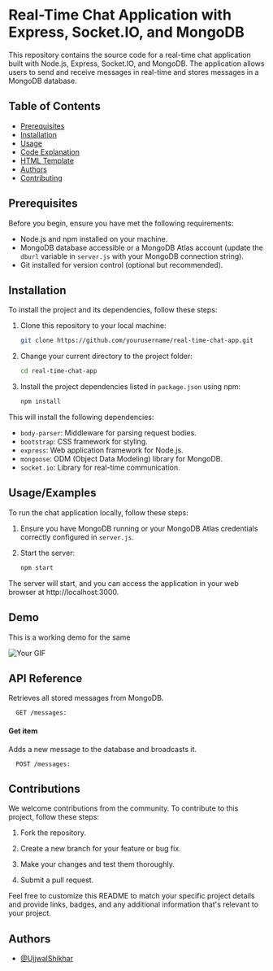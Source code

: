 # Real-Time Chat Application with Express, Socket.IO, and MongoDB

This repository contains the source code for a real-time chat application built with Node.js, Express, Socket.IO, and MongoDB. The application allows users to send and receive messages in real-time and stores messages in a MongoDB database.

## Table of Contents

- [Prerequisites](#prerequisites)
- [Installation](#installation)
- [Usage](#usage)
- [Code Explanation](#code-explanation)
- [HTML Template](#html-template)
- [Authors](#authors)
- [Contributing](#contributing)

## Prerequisites

Before you begin, ensure you have met the following requirements:

- Node.js and npm installed on your machine.
- MongoDB database accessible or a MongoDB Atlas account (update the `dburl` variable in `server.js` with your MongoDB connection string).
- Git installed for version control (optional but recommended).

## Installation

To install the project and its dependencies, follow these steps:

1. Clone this repository to your local machine:

   ```bash
   git clone https://github.com/yourusername/real-time-chat-app.git

2. Change your current directory to the project folder:

   ```bash
   cd real-time-chat-app
3. Install the project dependencies listed in `package.json` using npm:
   ```bash
   npm install

This will install the following dependencies:

 - `body-parser`: Middleware for parsing request bodies.
 - `bootstrap`: CSS framework for styling.
 - `express`: Web application framework for Node.js.
 - `mongoose`: ODM (Object Data Modeling) library for MongoDB.
 - `socket.io`: Library for real-time communication.



 



## Usage/Examples ##
To run the chat application locally, follow these steps:

1. Ensure you have MongoDB running or your MongoDB Atlas credentials correctly configured in `server.js`.

2. Start the server:
   ```bash
   npm start
   
The server will start, and you can access the application in your web browser at http://localhost:3000.


## Demo ##
This is a working demo for the same 

 ![Your GIF](https://drive.google.com/uc?export=view&id=1jW40EdmFbtFnqz5oDjSTT3mdrGeCJ69l)




## API Reference

 Retrieves all stored messages from MongoDB.

```http
  GET /messages:
```

#### Get item

 Adds a new message to the database and broadcasts it.
```http
  POST /messages:
```




## Contributions

We welcome contributions from the community. To contribute to this project, follow these steps:

   1. Fork the repository.
   
   2. Create a new branch for your feature or bug fix.
   
   3. Make your changes and test them thoroughly.
   
   4. Submit a pull request.

Feel free to customize this README to match your specific project details and provide links, badges, and any additional information that's relevant to your project.

## Authors

- [@UjjwalShikhar](https://www.github.com/UjjS)

